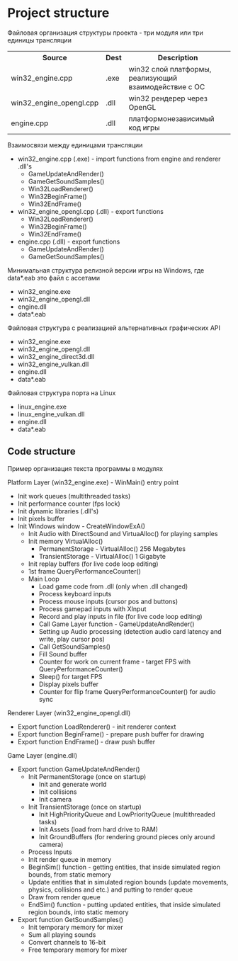 # Project structure

Файловая организация структуры проекта - три модуля или три единицы трансляции
<table>
    <tr>
        <th>Source</th>
        <th>Dest</th>
        <th>Description</th>
    </tr>
    <tr>
        <td>win32_engine.cpp</td>
        <td>.exe</td>
        <td>win32 слой платформы, реализующий взаимодействие с ОС</td>
    </tr>
    <tr>
        <td>win32_engine_opengl.cpp</td>
        <td>.dll</td>
        <td>win32 рендерер через OpenGL</td>
    </tr>
    <tr>
        <td>engine.cpp</td>
        <td>.dll</td>
        <td>платформонезависимый код игры</td>
    </tr>
</table>

Взаимосвязи между единицами трансляции
* win32_engine.cpp (.exe) - import functions from engine and renderer .dll's
  * GameUpdateAndRender()
  * GameGetSoundSamples()
  * Win32LoadRenderer()
  * Win32BeginFrame()
  * Win32EndFrame()
* win32_engine_opengl.cpp (.dll) - export functions
  * Win32LoadRenderer()
  * Win32BeginFrame()
  * Win32EndFrame()
* engine.cpp (.dll) - export functions
  * GameUpdateAndRender()
  * GameGetSoundSamples()

Минимальная структура релизной версии игры на Windows, где data*.eab это файл с ассетами
* win32_engine.exe
* win32_engine_opengl.dll
* engine.dll 
* data*.eab

Файловая структура с реализацией альтернативных графических API
* win32_engine.exe
* win32_engine_opengl.dll
* win32_engine_direct3d.dll
* win32_engine_vulkan.dll
* engine.dll
* data*.eab

Файловая структура порта на Linux
* linux_engine.exe
* linux_engine_vulkan.dll
* engine.dll 
* data*.eab

## Code structure

Пример организация текста программы в модулях

Platform Layer (win32_engine.exe) - WinMain() entry point
* Init work queues (multithreaded tasks)
* Init performance counter (fps lock)
* Init dynamic libraries (.dll's)
* Init pixels buffer
* Init Windows window - CreateWindowExA()
  * Init Audio with DirectSound and VirtuaAlloc() for playing samples
  * Init memory VirtualAlloc()
    * PermanentStorage - VirtualAlloc() 256 Megabytes
    * TransientStorage - VirtualAlloc() 1 Gigabyte
  * Init replay buffers (for live code loop editing)
  * 1st frame QueryPerformanceCounter()
  * Main Loop 
    * Load game code from .dll (only when .dll changed)
    * Process keyboard inputs
    * Process mouse inputs (cursor pos and buttons)
    * Process gamepad inputs with XInput
    * Record and play inputs in file (for live code loop editing)
    * Call Game Layer function - GameUpdateAndRender()
    * Setting up Audio processing (detection audio card latency and write, play cursor pos)
    * Call GetSoundSamples()
    * Fill Sound buffer
    * Counter for work on current frame - target FPS with QueryPerformanceCounter()
    * Sleep() for target FPS
    * Display pixels buffer
    * Counter for flip frame QueryPerformanceCounter() for audio sync

Renderer Layer (win32_engine_opengl.dll)
* Export function LoadRenderer() - init renderer context
* Export function BeginFrame() - prepare push buffer for drawing
* Export function EndFrame() - draw push buffer

Game Layer (engine.dll)
* Export function GameUpdateAndRender()
  * Init PermanentStorage (once on startup)
    * Init and generate world
    * Init collisions
    * Init camera
  * Init TransientStorage (once on startup)
    * Init HighPriorityQueue and LowPriorityQueue (multithreaded tasks)
    * Init Assets (load from hard drive to RAM)
    * Init GroundBuffers (for rendering ground pieces only around camera)
  * Process Inputs
  * Init render queue in memory
  * BeginSim() function - getting entities, that inside simulated region bounds, from static memory
  * Update entities that in simulated region bounds (update movements, physics, collisions and etc.) and putting to render queue
  * Draw from render queue
  * EndSim() function - putting updated entities, that inside simulated region bounds, into static memory
* Export function GetSoundSamples()
  * Init temporary memory for mixer
  * Sum all playing sounds
  * Convert channels to 16-bit
  * Free temporary memory for mixer